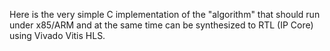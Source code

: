 Here is the very simple C implementation of the "algorithm" that should run under x85/ARM and at the same time can be synthesized to RTL (IP Core) using Vivado Vitis HLS.
